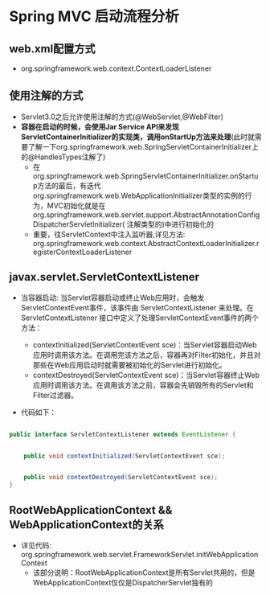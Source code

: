 # Spring MVC 启动流程分析
## web.xml配置方式
+ org.springframework.web.context.ContextLoaderListener
## 使用注解的方式
+ Servlet3.0之后允许使用注解的方式(@WebServlet,@WebFilter)
+ **容器在启动的时候，会使用Jar Service API来发现ServletContainerInitializer的实现类，调用onStartUp方法来处理**(此时就需要了解一下org.springframework.web.SpringServletContainerInitializer上的@HandlesTypes注解了)
  - 在org.springframework.web.SpringServletContainerInitializer.onStartup方法的最后，有迭代org.springframework.web.WebApplicationInitializer类型的实例的行为，MVC初始化就是在org.springframework.web.servlet.support.AbstractAnnotationConfigDispatcherServletInitializer(
  注解类型的)中进行初始化的
  - 重要，往ServletContext中注入监听器,详见方法: org.springframework.web.context.AbstractContextLoaderInitializer.registerContextLoaderListener
  

## javax.servlet.ServletContextListener
+ 当容器启动: 当Servlet容器启动或终止Web应用时，会触发ServletContextEvent事件，该事件由 ServletContextListener 来处理。在 ServletContextListener 接口中定义了处理ServletContextEvent事件的两个方法：
    - contextInitialized(ServletContextEvent sce)：当Servlet容器启动Web应用时调用该方法。在调用完该方法之后，容器再对Filter初始化，并且对那些在Web应用启动时就需要被初始化的Servlet进行初始化。
    - contextDestroyed(ServletContextEvent sce)：当Servlet容器终止Web应用时调用该方法。在调用该方法之前，容器会先销毁所有的Servlet和Filter过滤器。
  
+ 代码如下：
```java

public interface ServletContextListener extends EventListener {


    public void contextInitialized(ServletContextEvent sce);


    public void contextDestroyed(ServletContextEvent sce);
}

```

## RootWebApplicationContext && WebApplicationContext的关系
+ 详见代码: org.springframework.web.servlet.FrameworkServlet.initWebApplicationContext
    - 该部分说明：RootWebApplicationContext是所有Servlet共用的，但是WebApplicationContext仅仅是DispatcherServlet独有的